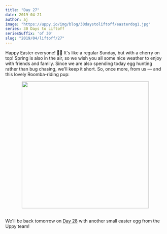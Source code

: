 ```yaml
---
title: "Day 27"
date: 2019-04-21
author: aj
image: "https://uppy.io/img/blog/30daystoliftoff/easterdog1.jpg"
series: 30 Days to Liftoff
seriesSuffix: 'of 30'
slug: "2019/04/liftoff/27"
---
```


Happy Easter everyone! :egg::rabbit: It's like a regular Sunday, but with a cherry on top! Spring is also in the air, so we wish you all some nice weather to enjoy with friends and family. Since we are also spending today egg hunting rather than bug chasing, we'll keep it short. So, once more, from us — and this lovely Roomba-riding pup: 

<center><img width="400"  src="https://media.giphy.com/media/OdL7yHj11i3Xa/giphy.gif" /><br/><br/></center>

<!--truncate-->

We'll be back tomorrow on [Day 28](/blog/2019/04/liftoff-28/) with another small easter egg from the Uppy team!

